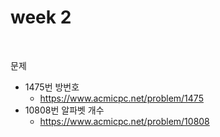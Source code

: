 # week 2



<br/>

문제

- 1475번 방번호
  - https://www.acmicpc.net/problem/1475
- 10808번 알파벳 개수
  - https://www.acmicpc.net/problem/10808





<br/>

